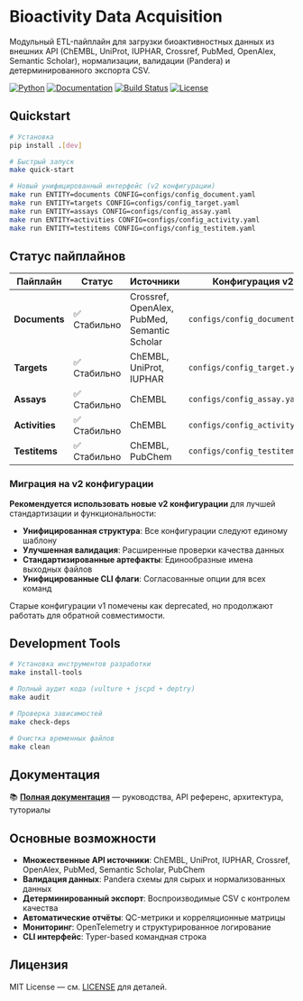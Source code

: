 # Bioactivity Data Acquisition

Модульный ETL-пайплайн для загрузки биоактивностных данных из внешних API (ChEMBL, UniProt, IUPHAR, Crossref, PubMed, OpenAlex, Semantic Scholar), нормализации, валидации (Pandera) и детерминированного экспорта CSV.

[![Python](https://img.shields.io/badge/python-3.10+-blue.svg)](https://www.python.org/downloads/)
[![Documentation](https://img.shields.io/badge/docs-latest-green.svg)](https://satorykono.github.io/bioactivity_data_acquisition/)
[![Build Status](https://github.com/SatoryKono/bioactivity_data_acquisition/workflows/Documentation/badge.svg)](https://github.com/SatoryKono/bioactivity_data_acquisition/actions)
[![License](https://img.shields.io/badge/license-MIT-blue.svg)](LICENSE)

## Quickstart

```bash
# Установка
pip install .[dev]

# Быстрый запуск
make quick-start

# Новый унифицированный интерфейс (v2 конфигурации)
make run ENTITY=documents CONFIG=configs/config_document.yaml
make run ENTITY=targets CONFIG=configs/config_target.yaml
make run ENTITY=assays CONFIG=configs/config_assay.yaml
make run ENTITY=activities CONFIG=configs/config_activity.yaml
make run ENTITY=testitems CONFIG=configs/config_testitem.yaml
```

## Статус пайплайнов

| Пайплайн | Статус | Источники | Конфигурация v2 | Конфигурация v1 (deprecated) |
|----------|--------|-----------|-----------------|------------------------------|
| **Documents** | ✅ Стабильно | Crossref, OpenAlex, PubMed, Semantic Scholar | `configs/config_document.yaml` | `configs/config_documents_full.yaml` |
| **Targets** | ✅ Стабильно | ChEMBL, UniProt, IUPHAR | `configs/config_target.yaml` | `configs/config_target_full.yaml` |
| **Assays** | ✅ Стабильно | ChEMBL | `configs/config_assay.yaml` | `configs/config_assay_full.yaml` |
| **Activities** | ✅ Стабильно | ChEMBL | `configs/config_activity.yaml` | `configs/config_activity_full.yaml` |
| **Testitems** | ✅ Стабильно | ChEMBL, PubChem | `configs/config_testitem.yaml` | `configs/config_testitem_full.yaml` |

### Миграция на v2 конфигурации

**Рекомендуется использовать новые v2 конфигурации** для лучшей стандартизации и функциональности:

- **Унифицированная структура**: Все конфигурации следуют единому шаблону
- **Улучшенная валидация**: Расширенные проверки качества данных
- **Стандартизированные артефакты**: Единообразные имена выходных файлов
- **Унифицированные CLI флаги**: Согласованные опции для всех команд

Старые конфигурации v1 помечены как deprecated, но продолжают работать для обратной совместимости.

## Development Tools

```bash
# Установка инструментов разработки
make install-tools

# Полный аудит кода (vulture + jscpd + deptry)
make audit

# Проверка зависимостей
make check-deps

# Очистка временных файлов
make clean
```

## Документация

📚 **[Полная документация](https://satorykono.github.io/bioactivity_data_acquisition/)** — руководства, API референс, архитектура, туториалы

## Основные возможности

- **Множественные API источники**: ChEMBL, UniProt, IUPHAR, Crossref, OpenAlex, PubMed, Semantic Scholar, PubChem
- **Валидация данных**: Pandera схемы для сырых и нормализованных данных
- **Детерминированный экспорт**: Воспроизводимые CSV с контролем качества
- **Автоматические отчёты**: QC-метрики и корреляционные матрицы
- **Мониторинг**: OpenTelemetry и структурированное логирование
- **CLI интерфейс**: Typer-based командная строка

## Лицензия

MIT License — см. [LICENSE](LICENSE) для деталей.
